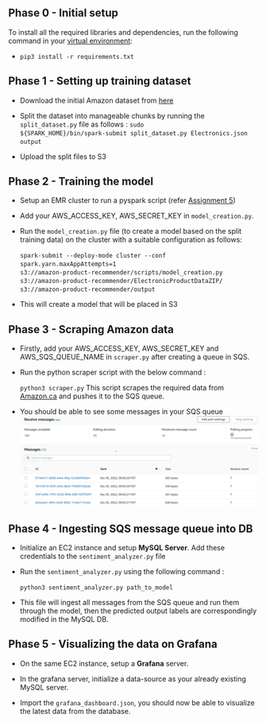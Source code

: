 
## Phase 0 - Initial setup

To install all the required libraries and dependencies, run the following command in your [virtual environment](https://docs.python.org/3/library/venv.html):

* <code>pip3 install -r requirements.txt</code>

## Phase 1 - Setting up training dataset 

* Download the initial Amazon dataset from [here](https://nijianmo.github.io/amazon/index.html)
* Split the dataset into manageable chunks by running the <code>split_dataset.py</code> file as follows : 
  <code>sudo ${SPARK_HOME}/bin/spark-submit split_dataset.py Electronics.json output </code>
  
 * Upload the split files to S3

## Phase 2 - Training the model
* Setup an EMR cluster to run a pyspark script (refer [Assignment 5](https://coursys.sfu.ca/2022fa-cmpt-732-g1/pages/Assign5))
* Add your AWS_ACCESS_KEY, AWS_SECRET_KEY in <code>model_creation.py</code>.
* Run the <code>model_creation.py</code> file (to create a model based on the split training data) on the cluster with a suitable configuration as follows:

	<code>spark-submit --deploy-mode cluster --conf spark.yarn.maxAppAttempts=1 s3://amazon-product-recommender/scripts/model_creation.py s3://amazon-product-recommender/ElectronicProductDataZIP/ s3://amazon-product-recommender/output</code>
	
* This will create a model that will be placed in S3

## Phase 3 - Scraping Amazon data

  
* Firstly, add your AWS_ACCESS_KEY, AWS_SECRET_KEY and AWS_SQS_QUEUE_NAME in <code>scraper.py</code> after creating a queue in SQS.
* Run the python scraper script with the below command :

  <code>python3 scraper.py</code>
  This script scrapes the required data from [Amazon.ca](https://www.amazon.ca/) and pushes it to the SQS queue.
* You should be able to see some messages in your SQS queue 
	![SQS Screenshot 1](/images/sqs_screenshot1.png?raw=true  "SQS Screenshot 1")

## Phase 4 - Ingesting SQS message queue into DB

* Initialize an EC2 instance and setup **MySQL Server**. Add these credentials to the <code>sentiment_analyzer.py</code> file
* Run the <code>sentiment_analyzer.py</code> using the following command :

	<code>python3 sentiment_analyzer.py  path_to_model</code>
* This file will ingest all messages from the SQS queue and run them through the model, then the predicted output labels are correspondingly modified in the MySQL DB.

## Phase 5 - Visualizing the data on Grafana

* On the same EC2 instance, setup a **Grafana** server.
* In the grafana server, initialize a data-source as your already existing MySQL server. 

* Import the <code>grafana_dashboard.json</code>, you should now be able to visualize the latest data from the database.
